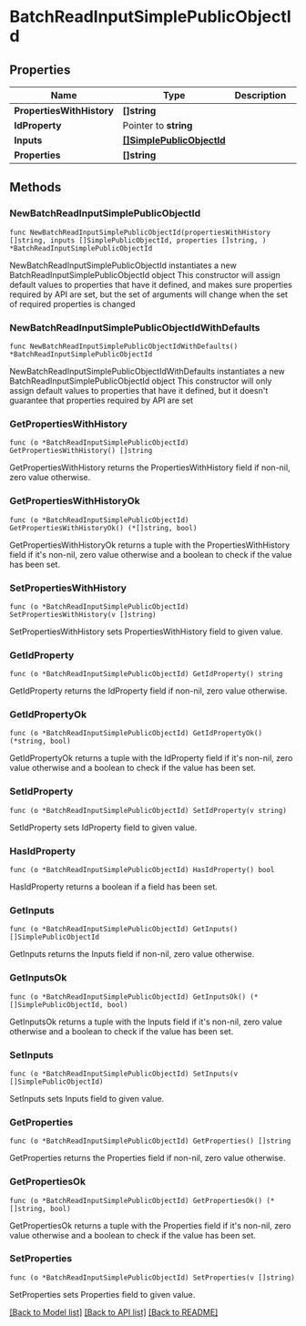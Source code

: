 # BatchReadInputSimplePublicObjectId

## Properties

Name | Type | Description | Notes
------------ | ------------- | ------------- | -------------
**PropertiesWithHistory** | **[]string** |  | 
**IdProperty** | Pointer to **string** |  | [optional] 
**Inputs** | [**[]SimplePublicObjectId**](SimplePublicObjectId.md) |  | 
**Properties** | **[]string** |  | 

## Methods

### NewBatchReadInputSimplePublicObjectId

`func NewBatchReadInputSimplePublicObjectId(propertiesWithHistory []string, inputs []SimplePublicObjectId, properties []string, ) *BatchReadInputSimplePublicObjectId`

NewBatchReadInputSimplePublicObjectId instantiates a new BatchReadInputSimplePublicObjectId object
This constructor will assign default values to properties that have it defined,
and makes sure properties required by API are set, but the set of arguments
will change when the set of required properties is changed

### NewBatchReadInputSimplePublicObjectIdWithDefaults

`func NewBatchReadInputSimplePublicObjectIdWithDefaults() *BatchReadInputSimplePublicObjectId`

NewBatchReadInputSimplePublicObjectIdWithDefaults instantiates a new BatchReadInputSimplePublicObjectId object
This constructor will only assign default values to properties that have it defined,
but it doesn't guarantee that properties required by API are set

### GetPropertiesWithHistory

`func (o *BatchReadInputSimplePublicObjectId) GetPropertiesWithHistory() []string`

GetPropertiesWithHistory returns the PropertiesWithHistory field if non-nil, zero value otherwise.

### GetPropertiesWithHistoryOk

`func (o *BatchReadInputSimplePublicObjectId) GetPropertiesWithHistoryOk() (*[]string, bool)`

GetPropertiesWithHistoryOk returns a tuple with the PropertiesWithHistory field if it's non-nil, zero value otherwise
and a boolean to check if the value has been set.

### SetPropertiesWithHistory

`func (o *BatchReadInputSimplePublicObjectId) SetPropertiesWithHistory(v []string)`

SetPropertiesWithHistory sets PropertiesWithHistory field to given value.


### GetIdProperty

`func (o *BatchReadInputSimplePublicObjectId) GetIdProperty() string`

GetIdProperty returns the IdProperty field if non-nil, zero value otherwise.

### GetIdPropertyOk

`func (o *BatchReadInputSimplePublicObjectId) GetIdPropertyOk() (*string, bool)`

GetIdPropertyOk returns a tuple with the IdProperty field if it's non-nil, zero value otherwise
and a boolean to check if the value has been set.

### SetIdProperty

`func (o *BatchReadInputSimplePublicObjectId) SetIdProperty(v string)`

SetIdProperty sets IdProperty field to given value.

### HasIdProperty

`func (o *BatchReadInputSimplePublicObjectId) HasIdProperty() bool`

HasIdProperty returns a boolean if a field has been set.

### GetInputs

`func (o *BatchReadInputSimplePublicObjectId) GetInputs() []SimplePublicObjectId`

GetInputs returns the Inputs field if non-nil, zero value otherwise.

### GetInputsOk

`func (o *BatchReadInputSimplePublicObjectId) GetInputsOk() (*[]SimplePublicObjectId, bool)`

GetInputsOk returns a tuple with the Inputs field if it's non-nil, zero value otherwise
and a boolean to check if the value has been set.

### SetInputs

`func (o *BatchReadInputSimplePublicObjectId) SetInputs(v []SimplePublicObjectId)`

SetInputs sets Inputs field to given value.


### GetProperties

`func (o *BatchReadInputSimplePublicObjectId) GetProperties() []string`

GetProperties returns the Properties field if non-nil, zero value otherwise.

### GetPropertiesOk

`func (o *BatchReadInputSimplePublicObjectId) GetPropertiesOk() (*[]string, bool)`

GetPropertiesOk returns a tuple with the Properties field if it's non-nil, zero value otherwise
and a boolean to check if the value has been set.

### SetProperties

`func (o *BatchReadInputSimplePublicObjectId) SetProperties(v []string)`

SetProperties sets Properties field to given value.



[[Back to Model list]](../README.md#documentation-for-models) [[Back to API list]](../README.md#documentation-for-api-endpoints) [[Back to README]](../README.md)


